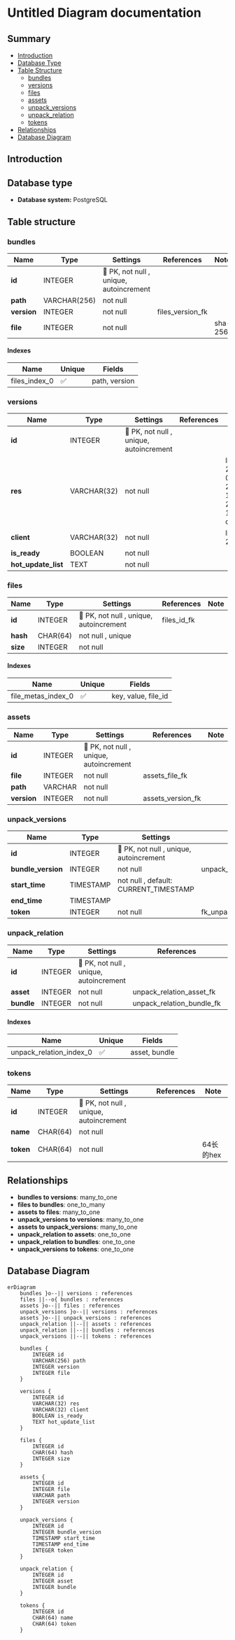 # Untitled Diagram documentation
## Summary

- [Introduction](#introduction)
- [Database Type](#database-type)
- [Table Structure](#table-structure)
	- [bundles](#bundles)
	- [versions](#versions)
	- [files](#files)
	- [assets](#assets)
	- [unpack_versions](#unpack_versions)
	- [unpack_relation](#unpack_relation)
	- [tokens](#tokens)
- [Relationships](#relationships)
- [Database Diagram](#database-Diagram)

## Introduction

## Database type

- **Database system:** PostgreSQL
## Table structure

### bundles

| Name        | Type          | Settings                      | References                    | Note                           |
|-------------|---------------|-------------------------------|-------------------------------|--------------------------------|
| **id** | INTEGER | 🔑 PK, not null , unique, autoincrement |  | |
| **path** | VARCHAR(256) | not null  |  | |
| **version** | INTEGER | not null  | files_version_fk | |
| **file** | INTEGER | not null  |  |sha-256 | 


#### Indexes
| Name | Unique | Fields |
|------|--------|--------|
| files_index_0 | ✅ | path, version |
### versions

| Name        | Type          | Settings                      | References                    | Note                           |
|-------------|---------------|-------------------------------|-------------------------------|--------------------------------|
| **id** | INTEGER | 🔑 PK, not null , unique, autoincrement |  | |
| **res** | VARCHAR(32) | not null  |  |like 24-09-23-11-27-19-c6564b |
| **client** | VARCHAR(32) | not null  |  |like 2.3.61 |
| **is_ready** | BOOLEAN | not null  |  | |
| **hot_update_list** | TEXT | not null  |  | | 


### files

| Name        | Type          | Settings                      | References                    | Note                           |
|-------------|---------------|-------------------------------|-------------------------------|--------------------------------|
| **id** | INTEGER | 🔑 PK, not null , unique, autoincrement | files_id_fk | |
| **hash** | CHAR(64) | not null , unique |  | |
| **size** | INTEGER | not null  |  | | 


#### Indexes
| Name | Unique | Fields |
|------|--------|--------|
| file_metas_index_0 | ✅ | key, value, file_id |
### assets

| Name        | Type          | Settings                      | References                    | Note                           |
|-------------|---------------|-------------------------------|-------------------------------|--------------------------------|
| **id** | INTEGER | 🔑 PK, not null , unique, autoincrement |  | |
| **file** | INTEGER | not null  | assets_file_fk | |
| **path** | VARCHAR | not null  |  | |
| **version** | INTEGER | not null  | assets_version_fk | | 


### unpack_versions

| Name        | Type          | Settings                      | References                    | Note                           |
|-------------|---------------|-------------------------------|-------------------------------|--------------------------------|
| **id** | INTEGER | 🔑 PK, not null , unique, autoincrement |  | |
| **bundle_version** | INTEGER | not null  | unpack_version_version_fk | |
| **start_time** | TIMESTAMP | not null , default: CURRENT_TIMESTAMP |  | |
| **end_time** | TIMESTAMP |  |  | |
| **token** | INTEGER | not null  | fk_unpack_version_token_tokens | | 


### unpack_relation

| Name        | Type          | Settings                      | References                    | Note                           |
|-------------|---------------|-------------------------------|-------------------------------|--------------------------------|
| **id** | INTEGER | 🔑 PK, not null , unique, autoincrement |  | |
| **asset** | INTEGER | not null  | unpack_relation_asset_fk | |
| **bundle** | INTEGER | not null  | unpack_relation_bundle_fk | | 


#### Indexes
| Name | Unique | Fields |
|------|--------|--------|
| unpack_relation_index_0 | ✅ | asset, bundle |
### tokens

| Name        | Type          | Settings                      | References                    | Note                           |
|-------------|---------------|-------------------------------|-------------------------------|--------------------------------|
| **id** | INTEGER | 🔑 PK, not null , unique, autoincrement |  | |
| **name** | CHAR(64) | not null  |  | |
| **token** | CHAR(64) | not null  |  |64长的hex | 


## Relationships

- **bundles to versions**: many_to_one
- **files to bundles**: one_to_many
- **assets to files**: many_to_one
- **unpack_versions to versions**: many_to_one
- **assets to unpack_versions**: many_to_one
- **unpack_relation to assets**: one_to_one
- **unpack_relation to bundles**: one_to_one
- **unpack_versions to tokens**: one_to_one

## Database Diagram

```mermaid
erDiagram
	bundles }o--|| versions : references
	files ||--o{ bundles : references
	assets }o--|| files : references
	unpack_versions }o--|| versions : references
	assets }o--|| unpack_versions : references
	unpack_relation ||--|| assets : references
	unpack_relation ||--|| bundles : references
	unpack_versions ||--|| tokens : references

	bundles {
		INTEGER id
		VARCHAR(256) path
		INTEGER version
		INTEGER file
	}

	versions {
		INTEGER id
		VARCHAR(32) res
		VARCHAR(32) client
		BOOLEAN is_ready
		TEXT hot_update_list
	}

	files {
		INTEGER id
		CHAR(64) hash
		INTEGER size
	}

	assets {
		INTEGER id
		INTEGER file
		VARCHAR path
		INTEGER version
	}

	unpack_versions {
		INTEGER id
		INTEGER bundle_version
		TIMESTAMP start_time
		TIMESTAMP end_time
		INTEGER token
	}

	unpack_relation {
		INTEGER id
		INTEGER asset
		INTEGER bundle
	}

	tokens {
		INTEGER id
		CHAR(64) name
		CHAR(64) token
	}
```
